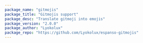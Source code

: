 ```yaml
---
package_name: "gitmojis"
package_title: "Gitmojis support"
package_desc: "Translate gitmoji into emojis"
package_version: "2.0.0"
package_author: "Lyokolux"
package_repo: "https://github.com/Lyokolux/espanso-gitmojis"
---
```

